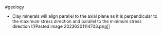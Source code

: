 #geology
- Clay minerals will align parallel to the axial plane as it is perpendicular to the maximum stress direction and parallel to the minimum stress direction
![[Pasted image 20230201114703.png]]